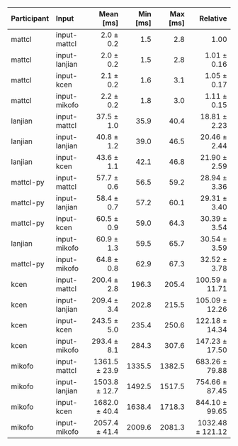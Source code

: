 | Participant | Input | Mean [ms] | Min [ms] | Max [ms] | Relative |
|:---|:---|---:|---:|---:|---:|
| mattcl | input-mattcl | 2.0 ± 0.2 | 1.5 | 2.8 | 1.00 |
| mattcl | input-lanjian | 2.0 ± 0.2 | 1.5 | 2.8 | 1.01 ± 0.16 |
| mattcl | input-kcen | 2.1 ± 0.2 | 1.6 | 3.1 | 1.05 ± 0.17 |
| mattcl | input-mikofo | 2.2 ± 0.2 | 1.8 | 3.0 | 1.11 ± 0.15 |
| lanjian | input-mattcl | 37.5 ± 1.0 | 35.9 | 40.4 | 18.81 ± 2.23 |
| lanjian | input-lanjian | 40.8 ± 1.2 | 39.0 | 46.5 | 20.46 ± 2.44 |
| lanjian | input-kcen | 43.6 ± 1.1 | 42.1 | 46.8 | 21.90 ± 2.59 |
| mattcl-py | input-mattcl | 57.7 ± 0.6 | 56.5 | 59.2 | 28.94 ± 3.36 |
| mattcl-py | input-lanjian | 58.4 ± 0.7 | 57.2 | 60.1 | 29.31 ± 3.40 |
| mattcl-py | input-kcen | 60.5 ± 0.9 | 59.0 | 64.3 | 30.39 ± 3.54 |
| lanjian | input-mikofo | 60.9 ± 1.3 | 59.5 | 65.7 | 30.54 ± 3.59 |
| mattcl-py | input-mikofo | 64.8 ± 0.8 | 62.9 | 67.3 | 32.52 ± 3.78 |
| kcen | input-mattcl | 200.4 ± 2.8 | 196.3 | 205.4 | 100.59 ± 11.71 |
| kcen | input-lanjian | 209.4 ± 3.4 | 202.8 | 215.5 | 105.09 ± 12.26 |
| kcen | input-kcen | 243.5 ± 5.0 | 235.4 | 250.6 | 122.18 ± 14.34 |
| kcen | input-mikofo | 293.4 ± 8.1 | 284.3 | 307.6 | 147.23 ± 17.50 |
| mikofo | input-mattcl | 1361.5 ± 23.9 | 1335.5 | 1382.5 | 683.26 ± 79.88 |
| mikofo | input-lanjian | 1503.8 ± 12.7 | 1492.5 | 1517.5 | 754.66 ± 87.45 |
| mikofo | input-kcen | 1682.0 ± 40.4 | 1638.4 | 1718.3 | 844.10 ± 99.65 |
| mikofo | input-mikofo | 2057.4 ± 41.4 | 2009.6 | 2081.3 | 1032.48 ± 121.12 |
